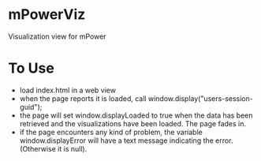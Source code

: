 # mPowerViz

Visualization view for mPower

# To Use

* load index.html in a web view
* when the page reports it is loaded, call window.display("users-session-guid");
* the page will set window.displayLoaded to true when the data has been retrieved and the visualizations have been loaded. The page fades in.
* if the page encounters any kind of problem, the variable window.displayError will have a text message indicating the error. (Otherwise it is null).

